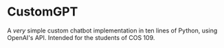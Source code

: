 # CustomGPT

A <i>very</i> simple custom chatbot implementation in ten lines of Python, using OpenAI's API. Intended for the students of COS 109.